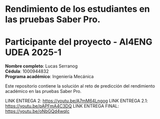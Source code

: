 # Rendimiento de los estudiantes en las pruebas Saber Pro.

# Participante del proyecto - AI4ENG UDEA 2025-1

**Nombre completo**: Lucas Serranog  
**Cédula**: 1000944832  
**Programa académico**: Ingeniería Mecánica

Este repositorio contiene la solución al reto de predicción del rendimiento académico en las pruebas Saber Pro.

LINK ENTREGA 2: https://youtu.be/A7mM64Lngog
LINK ENTREGA 2.1: https://youtu.be/pAPFmA4C3DQ
LINK ENTREGA FINAL: https://youtu.be/oNbGQd4wqIc
